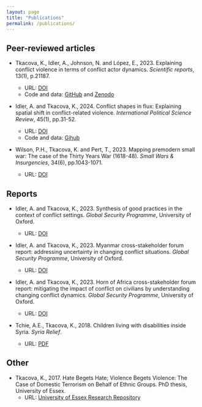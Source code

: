```yaml
---
layout: page
title: "Publications"
permalink: /publications/
---
```


## Peer-reviewed articles

- Tkacova, K., Idler, A., Johnson, N. and López, E., 2023. Explaining conflict violence in terms of conflict actor dynamics. _Scientific reports_, 13(1), p.21187.
    - URL: [DOI](https://doi.org/10.1038/s41598-023-48218-x)
    - Code and data: [GitHub](https://github.com/Global-Security-Programme/Explaining-conflict-violence-in-terms-of-conflict-actor-dynamics) and [Zenodo](https://zenodo.org/records/10159421)

- Idler, A. and Tkacova, K., 2024. Conflict shapes in flux: Explaining spatial shift in conflict-related violence. _International Political Science Review_, 45(1), pp.31-52.
    - URL: [DOI](https://doi.org/10.1177/01925121231177445)
    - Code and data: [Gihub](https://github.com/Global-Security-Programme/Conflict-shapes-in-flux)

- Wilson, P.H., Tkacova, K. and Pert, T., 2023. Mapping premodern small war: The case of the Thirty Years War (1618-48). _Small Wars & Insurgencies_, 34(6), pp.1043-1071. 
    - URL: [DOI](https://doi.org/10.1080/09592318.2023.2220503)


## Reports

- Idler, A. and Tkacova, K., 2023. Synthesis of good practices in the context of conflict settings. _Global Security Programme_, University of Oxford.
    - URL: [DOI](10.5287/ORA-NGE9ZWGWP)

- Idler, A. and Tkacova, K., 2023. Myanmar cross-stakeholder forum report: addressing uncertainty in changing conflict situations. _Global Security Programme_, University of Oxford.
    - URL: [DOI](10.5287/ORA-6R09OE5XG)

- Idler, A. and Tkacova, K., 2023. Horn of Africa cross-stakeholder forum report: mitigating the impact of conflict on civilians by understanding changing conflict dynamics. _Global Security Programme_, University of Oxford.
    - URL: [DOI](10.5287/ORA-XM0MA20GD)

- Tchie, A.E., Tkacova, K., 2018. Children living with disabilities inside Syria. _Syria Relief_.
    - URL: [PDF](https://www.dropbox.com/s/vbwwfn154b1d4yd/Syria%20Relief%20report%20final%20artwork%20single%20pages.pdf?dl=0)


## Other

- Tkacova, K., 2017. Hate Begets Hate; Violence Begets Violence: The Case of Domestic Terrorism on Behalf of Ethnic Groups. PhD thesis, University of Essex. 
    - URL: [University of Essex Research Repository](https://repository.essex.ac.uk/19572/)
